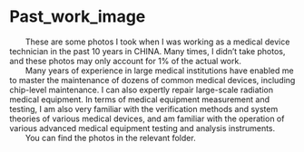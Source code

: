 # Past_work_image
&emsp;&emsp;These are some photos I took when I was working as a medical device technician in the past 10 years in CHINA. Many times, I didn’t take photos, and these photos may only account for 1% of the actual work.
<br/>&emsp;&emsp;Many years of experience in large medical institutions have enabled me to master the maintenance of dozens of common medical devices, including chip-level maintenance. I can also expertly repair large-scale radiation medical equipment. In terms of medical equipment measurement and testing, I am also very familiar with the verification methods and system theories of various medical devices, and am familiar with the operation of various advanced medical equipment testing and analysis instruments.
<br/>&emsp;&emsp;You can find the photos in the relevant folder.

